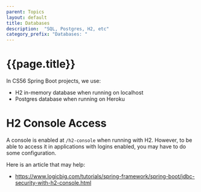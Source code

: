 ```yaml
---
parent: Topics
layout: default
title: Databases
description:  "SQL, Postgres, H2, etc"
category_prefix: "Databases: "
---
```


# {{page.title}}

In CS56 Spring Boot projects, we use:
* H2 in-memory database when running on localhost
* Postgres database when running on Heroku

# H2 Console Access

A console is enabled at `/h2-console` when running with H2.  However, to be able to access it in applications with logins enabled,
you may have to do some configuration.

Here is an article that may help: 
* <https://www.logicbig.com/tutorials/spring-framework/spring-boot/jdbc-security-with-h2-console.html>
